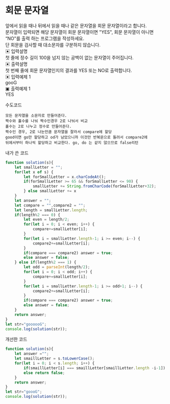 # 회문 문자열
앞에서 읽을 때나 뒤에서 읽을 때나 같은 문자열을 회문 문자열이라고 합니다.      
문자열이 입력되면 해당 문자열이 회문 문자열이면 "YES", 회문 문자열이 아니면 “NO"를 출력 하는 프로그램을 작성하세요.      
단 회문을 검사할 때 대소문자를 구분하지 않습니다.      
▣ 입력설명    
첫 줄에 정수 길이 100을 넘지 않는 공백이 없는 문자열이 주어집니다.      
▣ 출력설명    
첫 번째 줄에 회문 문자열인지의 결과를 YES 또는 NO로 출력합니다.   
▣ 입력예제 1    
gooG    
▣ 출력예제 1    
YES   

수도코드
```
모든 문자열을 소문자로 만들어준다.
짝수와 홀수를 나눠 짝수인경우 2로 나눠서 비교
홀수는 2로 나누고 정수로 만들어준다.
짝수인 경우, 2로 나눈만큼 문자열을 잘라서 compare에 할당
good이면 go만 할당하고 od가 남았으니까 이것만 반복문으로 돌려서 compare2에
뒤에서부터 하나씩 할당하고 비교한다. go, do 는 같지 않으므로 false리턴
```

내가 쓴 코드
```js
function solution(s){
    let smallLetter = "";
    for(let x of s) {
        let forSmallLetter = x.charCodeAt();
        if(forSmallLetter >= 65 && forSmallLetter <= 90) {
            smallLetter += String.fromCharCode(forSmallLetter+32);
        } else smallLetter += x
    }
    let answer = "";
    let compare = "",compare2 = "";
    let length = smallLetter.length;
    if(length%2 === 0) {
        let even = length/2;
        for(let i = 0; i < even; i++) {
            compare+=smallLetter[i];
        }
        for(let i = smallLetter.length-1; i >= even; i--) {
            compare2+=smallLetter[i];
        }
        if(compare === compare2) answer = true;
        else answer = false;
    } else if(length%2 === 1) {
        let odd = parseInt(length/2);
        for(let i = 0; i < odd; i++) {
            compare+=smallLetter[i];
        }
        for(let i = smallLetter.length-1; i >= odd+1; i--) {
            compare2+=smallLetter[i];
        }
        if(compare === compare2) answer = true;
        else answer = false;
    }
    return answer;
}
let str="goooooG";
console.log(solution(str));
```
개선한 코드
```js
function solution(s){
    let answer ="";
    let smaillLetter = s.toLowerCase();
    for(let i = 0; i < s.length; i++) {
        if(smaillLetter[i] === smaillLetter[smaillLetter.length -i-1]) answer = true;
        else return false;
    }
    return answer;
}
let str="goooG";
console.log(solution(str));
